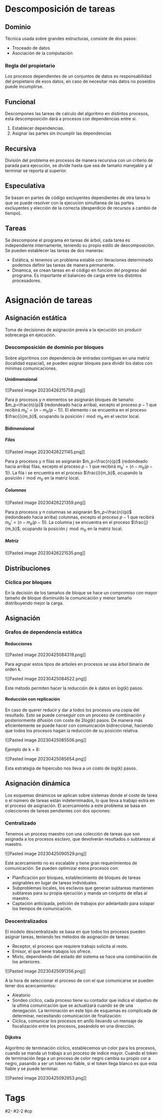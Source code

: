 # Descomposición de tareas
## Dominio
Técnica usada sobre grandes estructuras, consiste de dos pasos:
- Troceado de datos
- Asociación de la computación
### Regla del propietario
Los procesos dependientes de un conjuntos de datos es responsabilidad del propietario de esos datos, en caso de necesitar más datos no poseídos puede incumplirse.
## Funcional
Descompones las tareas de calculo del algoritmo en distintos procesos, esta descomposición dará a procesos con dependencias entre si.
1. Establecer dependencias.
2. Asignar las partes sin incumplir las dependencias
## Recursiva
División del problema en procesos de manera recursiva con un criterio de parada para ejecución, se divide hasta que sea de tamaño manejable y al terminar se reporta al superior.
## Especulativa
Se basan en partes de código excluyentes dependientes de otra tarea lo que se puede resolver con la ejecución simultanea de las partes excluyentes y elección de la correcta (desperdicio de recursos a cambio de tiempo).
## Tareas
Se descompone el programa en tareas de árbol, cada tarea es independiente internamente, teniendo su propio estilo de descomposición.
Se pueden establecer las tareas de dos maneras:
- Estática, si tenemos un problema estable con iteraciones determinado podemos definir las tareas de manera permanente.
- Dinámica, se crean tareas en el código en función del progreso del programa.
Es importante el balanceo de carga entre los distintos procesadores.
# Asignación de tareas
## Asignación estática
Toma de decisiones de asignación previa a la ejecución sin producir sobrecarga en ejecución.
### Descomposición de dominio por bloques
Sobre algoritmos con dependencia de entradas contiguas en una matriz (localidad espacial), se pueden asignar bloques para dividir los datos con mínimas comunicaciones.
#### Unidimensional

![[Pasted image 20230426215759.png]]

Para p procesos y n elementos se asignarán bloques de tamaño $m_p=\frac{n}{p}$ (redondeado hacia arriba), excepto el proceso $p-1$ que recibirá $m_b'=(n-m_b(p-1))$.
El elemento i se encuentra en el proceso $\frac{i}{m_b}$, ocupando la posición $i\mod{m_b}$ en el vector local.
#### Bidimensional
##### Filas

![[Pasted image 20230426221145.png]]

Para p procesos y n filas se asignarán $m_p=\frac{n}{p}$ (redondeado hacia arriba) filas, excepto el proceso $p-1$ que recibirá $m_b'=(n-m_b(p-1))$.
La fila i se encuentra en el proceso $\frac{i}{m_b}$, ocupando la posición $i\mod{m_b}$ en la matriz local.
##### Columnas

![[Pasted image 20230426221359.png]]

Para p procesos y n columnas se asignarán $m_p=\frac{n}{p}$ (redondeado hacia arriba) columnas, excepto el proceso $p-1$ que recibirá $m_b'=(n-m_b(p-1))$.
La columna j se encuentra en el proceso $\frac{j}{m_b}$, ocupando la posición $j\mod{m_b}$ en la matriz local.
##### Matriz

![[Pasted image 20230426221535.png]]


## Distribuciones
### Cíclica por bloques
En la decisión de los tamaños de bloque se hace un compromiso con mayor tamaño de bloque disminuido la comunicación y menor tamaño distribuyendo mejor la carga.
## Asignación
### Grafos de dependencia estática
#### Reducciones

![[Pasted image 20230425084319.png]]

Para agrupar estos tipos de arboles en procesos se usa árbol binario de orden k.

![[Pasted image 20230425084522.png]]

Este método permiten hacer la reducción de k datos en $log(k)$ pasos.
#### Reducción con replicación
En caso de querer reducir y dar a todos los procesos una copia del resultado.
Esto se puede conseguir con un proceso de combinación y posteriormente difusión con coste de $2log(k)$ pasos.
De manera más eficientemente se puede hacer con comunicación bidireccional, haciendo que todos los procesos hagan la reducción de su posición relativa.

![[Pasted image 20230425085506.png]]

Ejemplo de k = 8:

![[Pasted image 20230425085654.png]]

Esta estrategia de hipercubo nos lleva a un costo de $log(k)$ pasos.
## Asignación dinámica
Los esquemas dinámicos se aplican sobre sistemas donde el coste de tarea o el número de tareas están indeterminados, lo que lleva a trabajo extra en el proceso de asignación.
El acercamiento a este problema se basa en colecciones de tareas pendientes con dos opciones:
### Centralizado
Tenemos un proceso maestro con una colección de tareas que son asignada a los procesos esclavo, que devolverán resultados o subtareas al maestro.

![[Pasted image 20230425090529.png]]

Este acercamiento no es escalable y tiene gran requerimientos de comunicación.
Se pueden optimizar estos procesos con:
- Planificación por bloques, establecimiento de bloques de tareas asignables en lugar de tareas individuales.
- Subproblemas locales, los esclavos que generan subtareas mantienen subtareas para su propia ejecución y manda un conjunto de ellas al maestro.
- Captación anticipada, petición de trabajos por adelantado para solapar los tiempos de comunicación.
### Descentralizados
El modelo descentralizado se basa en que todos los procesos pueden asignar tareas, teniendo tes métodos de asignación de tareas:
- Receptor, el proceso que requiere trabajo solicita al resto.
- Emisor, el que tiene trabajos los ofrece.
- Mixto, dependiendo del estado del sistema se hace una combinación de los anteriores.

![[Pasted image 20230425091356.png]]

A la hora de seleccionar el proceso de con el que comunicarse se pueden tener dos acercamientos:
- Aleatorio
- Sondeo cíclico, cada proceso tiene su contador que indica el objetivo de la ultima comunicación que se actualizará cuando se de una denegación.
La terminación en este tipo de esquemas es complicada de determinar, necesitando comunicación de finalización:
- Cíclica, comunicar los procesos en anillo llevando un mensaje de fiscalización entre los procesos, pasándolo en una dirección.
#### Dijkstra
Algoritmo de terminación cíclico, establecemos un color para los procesos, cuando se manda un trabajo a un proceso de indice mayor. Cuando el token de terminación llega a un proceso de color negro cambia su propio cor a negro, pasando a ser un token no fiable, si el token llega blanco es que esta fiable y se puede terminar.

![[Pasted image 20230425092853.png]]
# Tags
#2- 
#2-2 
#cp 